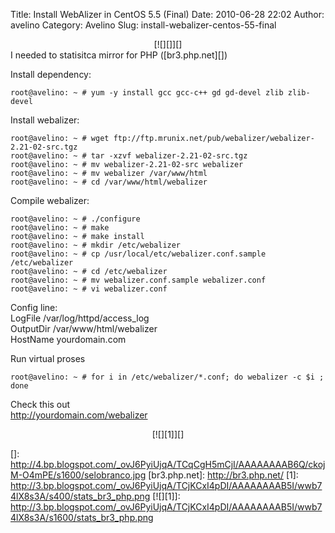 Title: Install WebAlizer in CentOS 5.5 (Final)
Date: 2010-06-28 22:02
Author: avelino
Category: Avelino
Slug: install-webalizer-centos-55-final

<div class="separator" style="clear: both; text-align: center;">
[![][]][]

</div>
I needed to statisitca mirror for PHP ([br3.php.net][])

Install dependency:

~~~~ {.brush:python}
root@avelino: ~ # yum -y install gcc gcc-c++ gd gd-devel zlib zlib-devel
~~~~

Install webalizer:

~~~~ {.brush:python}
root@avelino: ~ # wget ftp://ftp.mrunix.net/pub/webalizer/webalizer-2.21-02-src.tgz
root@avelino: ~ # tar -xzvf webalizer-2.21-02-src.tgz
root@avelino: ~ # mv webalizer-2.21-02-src webalizer
root@avelino: ~ # mv webalizer /var/www/html
root@avelino: ~ # cd /var/www/html/webalizer
~~~~

Compile webalizer:

~~~~ {.brush:python}
root@avelino: ~ # ./configure
root@avelino: ~ # make
root@avelino: ~ # make install
root@avelino: ~ # mkdir /etc/webalizer
root@avelino: ~ # cp /usr/local/etc/webalizer.conf.sample /etc/webalizer
root@avelino: ~ # cd /etc/webalizer
root@avelino: ~ # mv webalizer.conf.sample webalizer.conf
root@avelino: ~ # vi webalizer.conf
~~~~

Config line:  
LogFile /var/log/httpd/access\_log  
OutputDir /var/www/html/webalizer  
HostName yourdomain.com

Run virtual proses

~~~~ {.brush:python}
root@avelino: ~ # for i in /etc/webalizer/*.conf; do webalizer -c $i ; done
~~~~

Check this out  
http://yourdomain.com/webalizer

<div class="separator" style="clear: both; text-align: center;">
[![][1]][]

</div>

  []: http://4.bp.blogspot.com/_ovJ6PyiUjqA/TCqCgH5mCjI/AAAAAAAAB6Q/ckojM-O4mPE/s1600/selobranco.jpg
  [br3.php.net]: http://br3.php.net/
  [1]: http://3.bp.blogspot.com/_ovJ6PyiUjqA/TCjKCxI4pDI/AAAAAAAAB5I/wwb74lX8s3A/s400/stats_br3_php.png
  [![][1]]: http://3.bp.blogspot.com/_ovJ6PyiUjqA/TCjKCxI4pDI/AAAAAAAAB5I/wwb74lX8s3A/s1600/stats_br3_php.png
